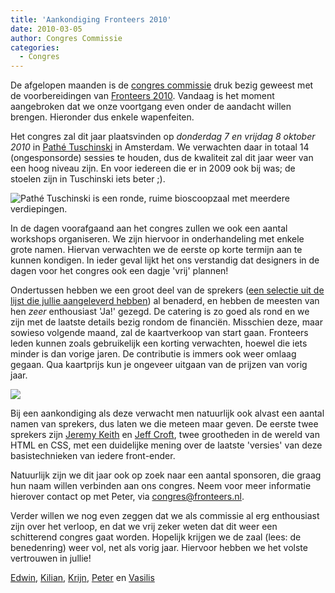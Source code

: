 ```yaml
---
title: 'Aankondiging Fronteers 2010'
date: 2010-03-05
author: Congres Commissie
categories:
  - Congres
---
```


De afgelopen maanden is de [congres commissie](/vereniging/commissies/congres) druk bezig geweest met de voorbereidingen van [Fronteers 2010](/congres/2010). Vandaag is het moment aangebroken dat we onze voortgang even onder de aandacht willen brengen. Hieronder dus enkele wapenfeiten.

Het congres zal dit jaar plaatsvinden op _donderdag 7 en vrijdag 8 oktober 2010_ in [Pathé Tuschinski](http://nl.wikipedia.org/wiki/Tuschinski_Theater) in Amsterdam. We verwachten daar in totaal 14 (ongesponsorde) sessies te houden, dus de kwaliteit zal dit jaar weer van een hoog niveau zijn. En voor iedereen die er in 2009 ook bij was; de stoelen zijn in Tuschinski iets beter ;).

![[Pathé Tuschinski is een ronde, ruime bioscoopzaal met meerdere verdiepingen.](http://www.flickr.com/search/?q=tuschinski)](/_img/congres/2010/venue/tuschinski.jpg)

In de dagen voorafgaand aan het congres zullen we ook een aantal workshops organiseren. We zijn hiervoor in onderhandeling met enkele grote namen. Hiervan verwachten we de eerste op korte termijn aan te kunnen kondigen. In ieder geval lijkt het ons verstandig dat designers in de dagen voor het congres ook een dagje 'vrij' plannen!

Ondertussen hebben we een groot deel van de sprekers ([een selectie uit de lijst die jullie aangeleverd hebben](/blog/2009/11/suggereer-sprekers-fronteers10)) al benaderd, en hebben de meesten van hen _zeer_ enthousiast 'Ja!' gezegd. De catering is zo goed als rond en we zijn met de laatste details bezig rondom de financiën. Misschien deze, maar sowieso volgende maand, zal de kaartverkoop van start gaan. Fronteers leden kunnen zoals gebruikelijk een korting verwachten, hoewel die iets minder is dan vorige jaren. De contributie is immers ook weer omlaag gegaan. Qua kaartprijs kun je ongeveer uitgaan van de prijzen van vorig jaar.

![](/_img/congres/2010/fluff/keycords.jpg)

Bij een aankondiging als deze verwacht men natuurlijk ook alvast een aantal namen van sprekers, dus laten we die meteen maar geven. De eerste twee sprekers zijn [Jeremy Keith](http://adactio.com/) en [Jeff Croft](http://jeffcroft.com/), twee grootheden in de wereld van HTML en CSS, met een duidelijke mening over de laatste 'versies' van deze basistechnieken van iedere front-ender.

Natuurlijk zijn we dit jaar ook op zoek naar een aantal sponsoren, die graag hun naam willen verbinden aan ons congres. Neem voor meer informatie hierover contact op met Peter, via <congres@fronteers.nl>.

Verder willen we nog even zeggen dat we als commissie al erg enthousiast zijn over het verloop, en dat we vrij zeker weten dat dit weer een schitterend congres gaat worden. Hopelijk krijgen we de zaal (lees: de benedenring) weer vol, net als vorig jaar. Hiervoor hebben we het volste vertrouwen in jullie!

[Edwin](https://twitter.com/edwinm), [Kilian](https://twitter.com/kilianvalkhof), [Krijn](https://twitter.com/krijnhoetmer), [Peter](https://twitter.com/pesla) en [Vasilis](https://twitter.com/vasilis)
